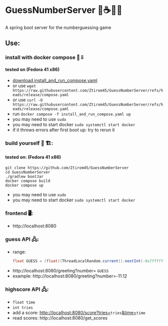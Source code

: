 # GuessNumberServer 🐋☕🍃🐘
A spring boot server for the numberguessing game

## Use:
### install with docker compose 🐋⇩
#### tested on (Fedora 41 x86)
- [download install_and_run_compose.yaml](https://raw.githubusercontent.com/Ztirom45/GuessNumberServer/refs/heads/release/compose.yaml)
- or use `wget https://raw.githubusercontent.com/Ztirom45/GuessNumberServer/refs/heads/release/compose.yaml`
- or use `curl -O https://raw.githubusercontent.com/Ztirom45/GuessNumberServer/refs/heads/release/compose.yaml`
- run `docker compose -f install_and_run_compose.yaml up`
- you may need to use `sudo`
- you may need to start docker `sudo systemctl start docker`
- if it throws errors after first boot up: try to rerun it

### build yourself 🐋 🏗:
#### tested on: (Fedora 41 x86)
```
git clone https://github.com/Ztirom45/GuessNumberServer
cd GuessNumberServer
./gradlew bootJar
docker compose build
docker compose up
```
- you may need to use `sudo`
- you may need to start docker `sudo systemctl start docker`



### frontend 🖥️:
- http://localhost:8080

### guess API 🖧: 
- range: 
    ```java
    float GUESS = (float)(ThreadLocalRandom.current().nextInt(-0x7fffffff,0x7fffffff))/10000.f;
    ```
- http://localhost:8080/greeting?number= `GUESS`
- example: http://localhost:8080/greeting?number=-11.12
### highscore API 🖧:
- `float time`
- `int tries`
- add a score: [http://localhost:8080/score?tries=](_)`tries`[&time=](_)`time`
- read scores: http://localhost:8080/get_scores

